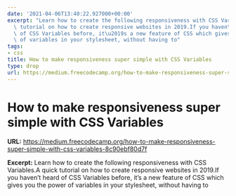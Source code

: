 ```yaml
---
date: '2021-04-06T13:40:22.927000+00:00'
excerpt: "Learn how to create the following responsiveness with CSS Variables.A quick\
  \ tutorial on how to create responsive websites in 2019.If you haven\u2019t heard\
  \ of CSS Variables before, it\u2019s a new feature of CSS which gives you the power\
  \ of variables in your stylesheet, without having to"
tags:
- css
title: How to make responsiveness super simple with CSS Variables
type: drop
url: https://medium.freecodecamp.org/how-to-make-responsiveness-super-simple-with-css-variables-8c90ebf80d7f
---
```


# How to make responsiveness super simple with CSS Variables

**URL:** https://medium.freecodecamp.org/how-to-make-responsiveness-super-simple-with-css-variables-8c90ebf80d7f

**Excerpt:** Learn how to create the following responsiveness with CSS Variables.A quick tutorial on how to create responsive websites in 2019.If you haven’t heard of CSS Variables before, it’s a new feature of CSS which gives you the power of variables in your stylesheet, without having to
